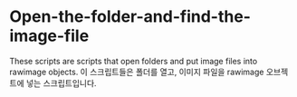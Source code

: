 # Open-the-folder-and-find-the-image-file

These scripts are scripts that open folders and put image files into rawimage objects.
이 스크립트들은 폴더를 열고, 이미지 파일을 rawimage 오브젝트에 넣는 스크립트입니다.
